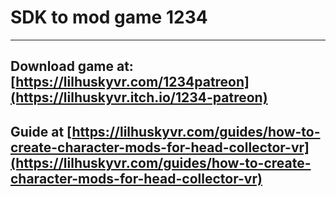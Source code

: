 # SDK to mod game 1234 
---
## Download game at: [https://lilhuskyvr.com/1234patreon](https://lilhuskyvr.itch.io/1234-patreon)

## Guide at [https://lilhuskyvr.com/guides/how-to-create-character-mods-for-head-collector-vr](https://lilhuskyvr.com/guides/how-to-create-character-mods-for-head-collector-vr)
